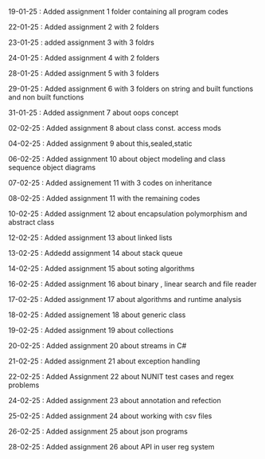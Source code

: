 19-01-25 : Added assignment 1 folder containing all program codes

22-01-25 : Added assignment 2 with 2 folders

23-01-25 : added assignment 3 with 3 foldrs 

24-01-25 : Added assignment 4 with 2 folders

28-01-25 : Added assignment 5 with 3 folders 

29-01-25 : Added assignment 6 with 3 folders on string and built functions and non built functions

31-01-25 : Added assignment 7 about oops concept

02-02-25 : Added assignment 8 about class const. access mods

04-02-25 : Added assignment 9 about this,sealed,static

06-02-25 : Added assignment 10 about object modeling and class sequence object diagrams 

07-02-25 : Added assignement 11 with 3 codes on inheritance

08-02-25 : Added assignment 11 with the remaining codes 

10-02-25 : Added assignment 12 about encapsulation polymorphism and abstract class 

12-02-25 : Added assignment 13 about linked lists

13-02-25 : Addedd assignment 14 about stack queue 

14-02-25 : Added assignment 15 about soting algorithms 

16-02-25 : Added assignment 16 about binary , linear search and file reader  

17-02-25 : Added assignment 17 about algorithms and runtime analysis

18-02-25 : Added assignement 18 about generic class 

19-02-25 : Added assignment 19 about collections

20-02-25 : Added assignment 20 about streams in C#

21-02-25 : Added assignment 21 about exception handling 

22-02-25 : Added Assignment 22 about NUNIT test cases and regex problems 

24-02-25 : Added assignment 23 about annotation and refection 

25-02-25 : Added assignment 24 about working with csv files

26-02-25 : Added assignment 25 about json programs

28-02-25 : Added assignment 26 about API in user reg system
